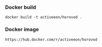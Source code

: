 ### Docker build
```
docker build -t activeeon/horovod .
```

### Docker image
```
https://hub.docker.com/r/activeeon/horovod
```
